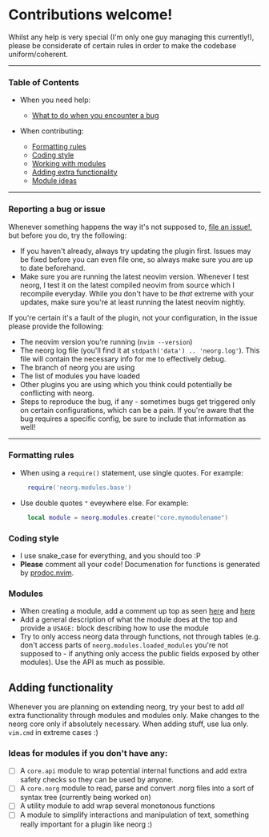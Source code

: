 # Contributions welcome!
Whilst any help is very special (I'm only one guy managing this currently!), please be considerate of certain rules in order to make the codebase uniform/coherent.

---
### Table of Contents

- When you need help:
  - [What to do when you encounter a bug](#reporting-a-bug-or-issue)

- When contributing:
  - [Formatting rules](#formatting-rules)
  - [Coding style](#coding-style)
  - [Working with modules](#modules)
  - [Adding extra functionality](#adding-functionality)
  - [Module ideas](#ideas-for-modules-if-you-dont-have-any)
---

### Reporting a bug or issue
Whenever something happens the way it's not supposed to, [file an issue!](https://github.com/Vhyrro/neorg/issues/new/choose), but before you do, try the following:
- If you haven't already, always try updating the plugin first. Issues may be fixed before you can even file one, so always make sure you are up to date beforehand.
- Make sure you are running the latest neovim version. Whenever I test neorg, I test it on the latest compiled neovim from source which I recompile everyday. While you don't have to be *that* extreme with your updates, make sure you're at least running the latest neovim nightly.

If you're certain it's a fault of the plugin, not your configuration, in the issue please provide the following:
- The neovim version you're running (`nvim --version`)
- The neorg log file (you'll find it at `stdpath('data') .. 'neorg.log'`). This file will contain the necessary info for me to effectively debug. 
- The branch of neorg you are using
- The list of modules you have loaded
- Other plugins you are using which you think could potentially be conflicting with neorg.
- Steps to reproduce the bug, if any - sometimes bugs get triggered only on certain configurations, which can be a pain. If you're aware that the bug requires a specific config, be sure to include that information as well!

---

### Formatting rules
- When using a `require()` statement, use single quotes. For example:
  ```lua
    require('neorg.modules.base')
  ```
- Use double quotes `"` eveywhere else. For example:
  ```lua
    local module = neorg.modules.create("core.mymodulename")
  ```
  
### Coding style
- I use snake_case for everything, and you should too :P
- **Please** comment all your code! Documenation for functions is generated by [prodoc.nvim](https://github.com/glepnir/prodoc.nvim).

### Modules
- When creating a module, add a comment up top as seen [here](/lua/neorg/modules/core/autocommands/module.lua) and [here](/lua/neorg/modules/core/keybinds/module.lua)
- Add a general description of what the module does at the top and provide a `USAGE:` block describing how to use the module
- Try to only access neorg data through functions, not through tables (e.g. don't access parts of `neorg.modules.loaded_modules` you're not supposed to - if anything only access the public fields exposed by other modules). Use the API as much as possible.

## Adding functionality
Whenever you are planning on extending neorg, try your best to add *all* extra functionality through modules and modules only. Make changes to the neorg core only if absolutely necessary.
When adding stuff, use lua only. `vim.cmd` in extreme cases :)

### Ideas for modules if you don't have any:
- [ ] A `core.api` module to wrap potential internal functions and add extra safety checks so they can be used by anyone.
- [ ] A `core.norg` module to read, parse and convert .norg files into a sort of syntax tree (currently being worked on)
- [ ] A utility module to add wrap several monotonous functions
- [ ] A module to simplify interactions and manipulation of text, something really important for a plugin like neorg :)
